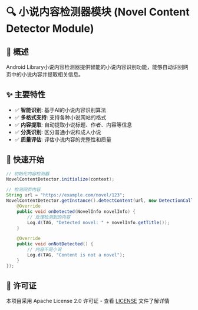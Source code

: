 # 🔍 小说内容检测器模块 (Novel Content Detector Module)

## 🎯 概述

Android Library小说内容检测器提供智能的小说内容识别功能，能够自动识别网页中的小说内容并提取相关信息。

## ✨ 主要特性

- ✅ **智能识别**: 基于AI的小说内容识别算法
- ✅ **多格式支持**: 支持各种小说网站的格式
- ✅ **内容提取**: 自动提取小说标题、作者、内容等信息
- ✅ **分类识别**: 区分普通小说和成人小说
- ✅ **质量评估**: 评估小说内容的完整性和质量

## 🚀 快速开始

```java
// 初始化内容检测器
NovelContentDetector.initialize(context);

// 检测网页内容
String url = "https://example.com/novel/123";
NovelContentDetector.getInstance().detectContent(url, new DetectionCallback() {
    @Override
    public void onDetected(NovelInfo novelInfo) {
        // 处理检测到的内容
        Log.d(TAG, "Detected novel: " + novelInfo.getTitle());
    }

    @Override
    public void onNotDetected() {
        // 内容不是小说
        Log.d(TAG, "Content is not a novel");
    }
});
```

## 📄 许可证

本项目采用 Apache License 2.0 许可证 - 查看 [LICENSE](../LICENSE) 文件了解详情
